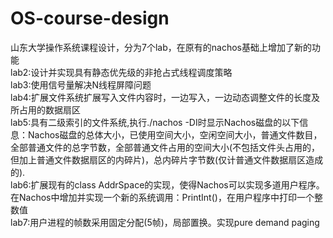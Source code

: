 # OS-course-design
山东大学操作系统课程设计，分为7个lab，在原有的nachos基础上增加了新的功能<br>
lab2:设计并实现具有静态优先级的非抢占式线程调度策略<br>
lab3:使用信号量解决N线程屏障问题<br>
lab4:扩展文件系统扩展写入文件内容时，一边写入，一边动态调整文件的长度及所占用的数据扇区<br>
lab5:具有二级索引的文件系统,执行./nachos -DI时显示Nachos磁盘的以下信息：Nachos磁盘的总体大小，已使用空间大小，空闲空间大小，普通文件数目，全部普通文件的总字节数，全部普通文件占用的空间大小(不包括文件头占用的，但加上普通文件数据扇区的内碎片)，总内碎片字节数(仅计普通文件数据扇区造成的).<br>
lab6:扩展现有的class AddrSpace的实现，使得Nachos可以实现多道用户程序。在Nachos中增加并实现一个新的系统调用：PrintInt()，在用户程序中打印一个整数值<br>
lab7:用户进程的帧数采用固定分配(5帧)，局部置换。实现pure demand paging
